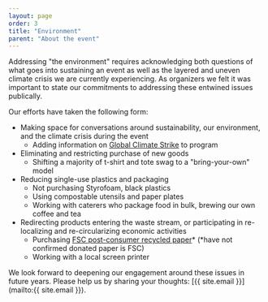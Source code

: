 ```yaml
---
layout: page
order: 3  
title: "Environment"
parent: "About the event"
---
```


Addressing "the environment" requires acknowledging both questions of what goes into sustaining an event as well as the layered and uneven climate crisis we are currently experiencing. As organizers we felt it was important to state our commitments to addressing these entwined issues publically.

Our efforts have taken the following form:
- Making space for conversations around sustainability, our environment, and the climate crisis during the event
  - Adding information on [Global Climate Strike](https://globalclimatestrike.net/) to program
- Eliminating and restricting purchase of new goods
  - Shifting a majority of t-shirt and tote swag to a "bring-your-own" model
- Reducing single-use plastics and packaging
  - Not purchasing Styrofoam, black plastics 
  - Using compostable utensils and paper plates 
  - Working with caterers who package food in bulk, brewing our own coffee and tea
- Redirecting products entering the waste stream, or participating in re-localizing and re-circularizing economic activities 
  - Purchasing [FSC post-consumer recycled paper](https://ca.fsc.org/en-ca/about-us/what-do-the-labels-mean)* (*have not confirmed donated paper is FSC)
  - Working with a local screen printer

We look forward to deepening our engagement around these issues in future years. Please help us by sharing your thoughts: [{{ site.email }}](mailto:{{ site.email }}).

